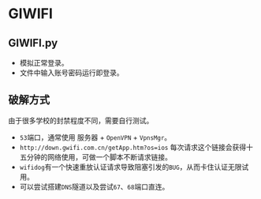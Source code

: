 # GIWIFI

## GIWIFI.py
* 模拟正常登录。
* 文件中输入账号密码运行即登录。

## 破解方式
由于很多学校的封禁程度不同，需要自行测试。

* `53`端口，通常使用 服务器 + `OpenVPN` + `VpnsMgr`。
* `http://down.gwifi.com.cn/getApp.htm?os=ios` 每次请求这个链接会获得十五分钟的网络使用，可做一个脚本不断请求链接。
* `wifidog`有一个快速重放认证请求导致阻塞引发的`BUG`，从而卡住认证无限试用。
* 可以尝试搭建`DNS`隧道以及尝试`67`、`68`端口直连。

